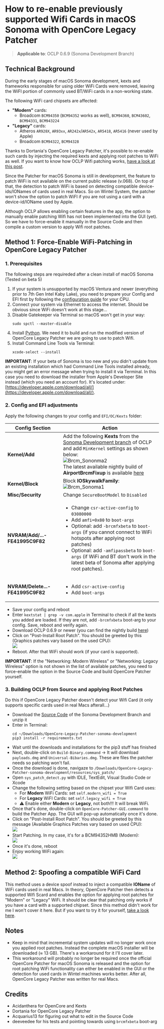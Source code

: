 # How to re-enable previously supported Wifi Cards in macOS Sonoma with OpenCore Legacy Patcher

> **Applicable to**: OCLP 0.6.9 (Sonoma Development Branch)

## Technical Background
During the early stages of macOS Sonoma development, kexts and frameworks responsible for using older WiFi Cards were removed, leaving the WiFI portion of commonly used BT/WiFi cards in a non-working state.

The following WiFi card chipsets are affected:

- **"Modern"** cards:
	- Broadcom `BCM94350` (`BCM94352` works as well), `BCM94360`, `BCM43602`, `BCM94331`, `BCM943224`
- **"Legacy"** cards:
	- Atheros `AR928X`, `AR93xx`, `AR242x`/`AR542x`, `AR5418`, `AR5416` (never used by Apple)
	- Broadcom `BCM94322`, `BCM94328`

Thanks to Dortania's OpenCore Legacy Patcher, it's possible to re-enable such cards by injecting the required kexts and applying root patches to WiFi as well. If you want to know how OCLP Wifi patching works, [have a look at this post](https://www.insanelymac.com/forum/topic/357087-macos-sonoma-wireless-issues-discussion/?do=findComment&comment=2809940).

Since the Patcher for macOS Sonoma is still in development, the feature to patch WiFi is not available on the current public release (v.068). On top of that, the detection to patch WiFi is based on detecting  compatible device-ids/IONames of cards used in real Macs. So on Wintel System, the patcher won't show the option to patch WiFI if you are not using a card with a device-id/IOName used by Apple. 

Although OCLP allows enabling certain features in the app, the option to manually enable patching  Wifi has not been implemented into the GUI (yet). So we have to force-enable it manually in the Source Code and then compile a custom version to apply Wifi root patches.

## Method 1: Force-Enable WiFi-Patching in OpenCore Legacy Patcher

### 1. Prerequisites
The following steps are requireded after a clean install of macOS Sonoma (Tested on beta 5)

1. If your system is unsupported by macOS Ventura and newer (everything prior to 7th Gen Intel Kaby Lake), you need to prepare your Config and EFI first by following the [configuration guide](https://github.com/5T33Z0/OC-Little-Translated/tree/main/14_OCLP_Wintel#configuration-guides) for your CPU.
2. Connect your system via Ethernet to access the internet. Should be obvious since WiFi doesn't work at this stage…
3. Disable Gatekeeper via Terminal so macOS won't get in your way:
	```shell
	sudo spctl --master-disable
	```
4. Install [Python](https://www.python.org/). We need it to build and run the modified version of OpenCore Legacy Patcher we are going to use to patch Wifi.
5. Install Command Line Tools via Terminal:
	```shell
	xcode-select --install
	```

**IMPORTANT**: If your beta of Sonoma is too new and you didn't update from an existing installation which had Command Line Tools installed already, you might get an error message when trying to install it via Terminal. In this case you need to download the installer from Apple's Developer Site instead (which you need an account for). It's located under: [https://developer.apple.com/download/all/](https://developer.apple.com/download/all/).

### 2. Config and EFI adjustments
Apply the following changes to your config and `EFI/OC/Kexts` folder:

Config Section | Action
---------------|-------
**Kernel/Add** | Add the following **Kexts** from the [Sonoma Development branch](https://github.com/dortania/OpenCore-Legacy-Patcher/tree/sonoma-development/payloads/Kexts/Wifi) of OCLP and add `MinKernel` settings as shown below: <br> ![Brcm_Sononma2](https://github.com/5T33Z0/OC-Little-Translated/assets/76865553/49c099aa-1f83-4112-a324-002e1ca2e6e7)<br> The latest available nightly build of **AirportBrcmFixup** is available [here](https://dortania.github.io/builds/?product=AirportBrcmFixup&viewall=true)
**Kernel/Block**| Block **IOSkywalkFamily**: <br> ![Brcm_Sonoma1](https://github.com/5T33Z0/OC-Little-Translated/assets/76865553/54079541-ee2e-4848-bb80-9ba062363210)
**Misc/Security** | Change `SecureBootModel` to `Disabled`
**NVRAM/Add/...-FE41995C9F82** |<ul><li> Change `csr-active-config` to `03080000` <li> Add `amfi=0x80` to `boot-args` <li> Optional: add `-brcmfxbeta` to `boot-args` (if you cannot connect to WiFi hotspots after applying root patches) <li> Optional: add `-amfipassbeta` to `boot-args` (if WiFi and BT don't work in the latest beta of Sonoma after applying root patches). 
**NVRAM/Delete...-FE41995C9F82** | <ul> <li> Add `csr-active-config` <li> Add `boot-args`

- Save your config and reboot
- Enter `kextstat | grep -v com.apple` in Terminal to check if all the kexts you added are loaded. If they are not, add `-brcmfxbeta` boot-arg to your config. Save, reboot and verify again.
- Download OCLP 0.6.9 or newer (you can find the nightly build [here](https://github.com/dortania/OpenCore-Legacy-Patcher/pull/1077#issuecomment-1646934494))
- Click on "Post-Install Root Patch". You should be greeted by this (Graphics patches vary based on the used CPU): <br>![](https://www.insanelymac.com/uploads/monthly_2023_08/403798316_Bildschirmfoto2023-08-02um11_12_24.png.7b944c8bdf5e5a1ed396b7a93fe391a9.png)
- Reboot. After that WiFi should work (if your card is supported).

**IMPORTANT**: If the "Networking: Modern Wireless" or "Networking: Legacy Wireless" option is not shown in the list of available patches, you need to force-enable the option in the Source Code and build OpenCore Patcher yourself.

### 3. Building OCLP from Source and applying Root Patches
Do this if OpenCore Legacy Patcher doesn't detect your Wifi Card (it only supports specific cards used in real Macs afterall…)

- Download the [Source Code](https://github.com/dortania/OpenCore-Legacy-Patcher/tree/sonoma-development) of the Sonoma Development Branch and unzip it
-  Enter in Terminal:
    ```shell
    cd ~/Downloads/OpenCore-Legacy-Patcher-sonoma-development
    pip3 install -r requirements.txt
    ```
- Wait until the downloads and installations for the pip3 stuff has finished
- Next, double-click on `Build-Binary.command` &rarr; It will download `payloads.dmg` and `Universal-Bibaries.dmg`. These are files the patcher needs so patching won't fail.
- Once the download is done, navigaze to `/Downloads/OpenCore-Legacy-Patcher-sonoma-development/resources/sys_patch/`
- Open `sys_patch_detect.py` with IDLE, TextEdit, Visual Studio Code or Xcode
- Change the following setting based on the chipset your Wifi Card uses:
	- For **Modern** WiFi Cards: set `self.modern_wifi = True` 
	- For **Legacy** WiFI Cards: set `self.legacy_wifi = True`
	- :warning: Enable either **Modern** or **Legacy**, not both!!! It will break WiFi.
- Once that's done, double-click on `OpenCore-Patcher-GUI.command` to build the Patcher App. The GUI will pop-up automatically once it's done.
- Click on "Post-Install Root Patch". You should be greeted by this message (Available Graphics Patches vary based on used CPU): <br>![](https://www.insanelymac.com/uploads/monthly_2023_08/403798316_Bildschirmfoto2023-08-02um11_12_24.png.7b944c8bdf5e5a1ed396b7a93fe391a9.png)
- Start Patching. In my case, it's for a BCM94352HMB (Modern): <br>![](https://www.insanelymac.com/uploads/monthly_2023_08/366682814_Bildschirmfoto2023-08-02um11_17_12.png.ad94650eb54ff5401f2320bb89b8c24b.png)
- Once it's done, reboot
- Enjoy working WiFi again: <br>![](https://www.insanelymac.com/uploads/monthly_2023_08/1841481226_Bildschirmfoto2023-08-02um11_19_25.thumb.png.42f9df96caa57f9bcfeb1a4d596c5735.png)

## Method 2: Spoofing a compatible WiFi Card
This method uses a device spoof instead to inject a compatible **IOName** of WiFi cards used in real Macs. In theory, OpenCore Patcher then detects a supported Wifi Scard and enables the option for applying root patches for "Modern" or "Legacy" WiFi. It should be clear that patching only works if you have a card with a supported chipset. Since this method didn't work for me I won't cover it here. But if you want to try it for yourself, [take a look here](https://www.insanelymac.com/forum/topic/357087-macos-sonoma-wireless-issues-discussion/).

## Notes
- Keep in mind that incremental system updates will no longer work once you applied root patches. Instead the complete macOS installer will be downloaded (≈ 13 GB). There's a workaround for it I'll cover later.
- This workaround will probably no longer be required once the official OpenCore Patcher for macOS Sonoma is released and the option for root patching WiFi functionality can either be enabled in the GUI or the detection for used cards in Wintel machines works better. After all, OpenCore Legacy Patcher was written for real Macs.

## Credits
- Acidanthera for OpenCore and Kexts
- Dortania for OpenCore Legacy Patcher
- Acquarius13 for figuring out what to edit in the Source Code
- deeveedee for his tests and pointing towards using `brcmfxbeta` boot-arg
